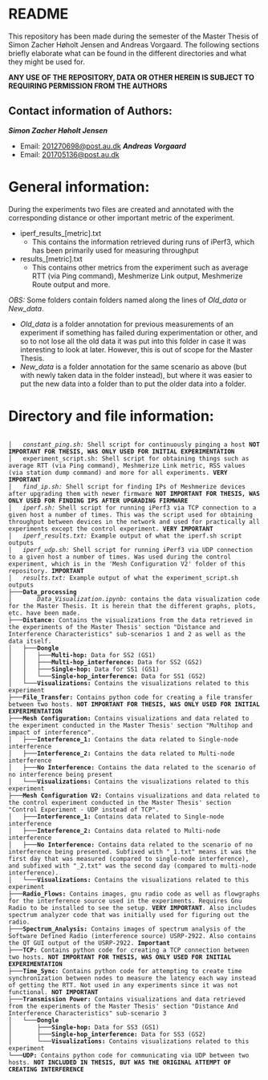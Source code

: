 # README
This repository has been made during the semester of the Master Thesis of Simon Zacher Høholt Jensen and Andreas Vorgaard.
The following sections briefly elaborate what can be found in the different directories and what they might be used for.

**ANY USE OF THE REPOSITORY, DATA OR OTHER HEREIN IS SUBJECT TO REQUIRING PERMISSION FROM THE AUTHORS**

## Contact information of Authors: 
***Simon Zacher Høholt Jensen***
- Email: 201270698@post.au.dk
***Andreas Vorgaard***
- Email: 201705136@post.au.dk




# General information:
During the experiments two files are created and annotated with the corresponding distance or other important metric of the experiment.
- iperf_results_[metric].txt
    - This contains the information retrieved during runs of iPerf3, which has been primarily used for measuring throughput
- results_[metric].txt
    - This contains other metrics from the experiment such as average RTT (via Ping command), Meshmerize Link output, Meshmerize Route output and more.

*OBS:* Some folders contain folders named along the lines of *Old_data* or *New_data*. 
- *Old_data* is a folder annotation for previous measurements of an experiment if something has failed during experimentation or other, and so to not lose all the old data it was put into this folder in case it was interesting to look at later. However, this is out of scope for the Master Thesis.
- *New_data* is a folder annotation for the same scenario as above (but with newly taken data in the folder instead), but where it was easier to put the new data into a folder than to put the older data into a folder.


# Directory and file information:

<pre><code>
│   <i>constant_ping.sh:</i> Shell script for continuously pinging a host <b>NOT IMPORTANT FOR THESIS, WAS ONLY USED FOR INITIAL EXPERIMENTATION</b>
│   experiment_script.sh:</i> Shell script for obtaining things such as average RTT (via Ping command), Meshmerize Link metric, RSS values (via station dump command) and more for all experiments. <b>VERY IMPORTANT</b>
│   <i>find_ip.sh:</i> Shell script for finding IPs of Meshmerize devices after upgrading them with newer firmware <b>NOT IMPORTANT FOR THESIS, WAS ONLY USED FOR FINDING IPS AFTER UPGRADING FIRMWARE</b>
│   <i>iperf.sh:</i> Shell script for running iPerf3 via TCP connection to a given host a number of times. This was the script used for obtaining throughput between devices in the network and used for practically all experiments except the control experiment. <b>VERY IMPORTANT</b>
│   <i>iperf_results.txt:</i> Example output of what the iperf.sh script outputs
│   <i>iperf_udp.sh:</i> Shell script for running iPerf3 via UDP connection to a given host a number of times. Was used during the control experiment, which is in the 'Mesh Configuration V2' folder of this repository. <b>IMPORTANT</b>
│   <i>results.txt:</i> Example output of what the experiment_script.sh outputs
├───<b>Data_processing</b>
│       <i>Data_Visualization.ipynb:</i> contains the data visualization code for the Master Thesis. It is herein that the different graphs, plots, etc. have been made.
├───<b>Distance:</b> Contains the visualizations from the data retrieved in the experiments of the Master Thesis' section "Distance and Interference Characteristics" sub-scenarios 1 and 2 as well as the data itself.
│   ├───<b>Dongle</b>
│   │   ├───<b>Multi-hop:</b> Data for SS2 (GS1)
│   │   ├───<b>Multi-hop_interference:</b> Data for SS2 (GS2)
│   │   ├───<b>Single-hop:</b> Data for SS1 (GS1)
│   │   └───<b>Single-hop_interference:</b> Data for SS1 (GS2)
│   └───<b>Visualizations:</b> Contains the visualizations related to this experiment
├───<b>File_Transfer:</b> Contains python code for creating a file transfer between two hosts. <b>NOT IMPORTANT FOR THESIS, WAS ONLY USED FOR INITIAL EXPERIMENTATION</b>
├───<b>Mesh Configuration:</b> Contains visualizations and data related to the experiment conducted in the Master Thesis' section "Multihop and impact of interference".
│   ├───<b>Interference_1:</b> Contains the data related to Single-node interference
│   ├───<b>Interference_2:</b> Contains the data related to Multi-node interference
│   ├───<b>No Interference:</b> Contains the data related to the scenario of no interference being present
│   └───<b>Visualizations:</b> Contains the visualizations related to this experiment
├───<b>Mesh Configuration V2:</b> Contains visualizations and data related to the control experiment conducted in the Master Thesis' section "Control Experiment - UDP instead of TCP".
│   ├───<b>Interference_1:</b> Contains data related to Single-node interference
│   ├───<b>Interference_2:</b> Contains data related to Multi-node interference
│   ├───<b>No Interference:</b> Contains data related to the scenario of no interference being presented. Subfixed with "_1.txt" means it was the first day that was measured (compared to single-node interference), and subfixed with "_2.txt" was the second day (compared to multi-node interference).
│   └───<b>Visualizations:</b> Contains the visualizations related to this experiment
├───<b>Radio_Flows:</b> Contains images, gnu radio code as well as flowgraphs for the interference source used in the experiments. Requires Gnu Radio to be installed to see the setup. <b>VERY IMPORTANT</b>. Also includes spectrum analyzer code that was initially used for figuring out the radio.
├───<b>Spectrum_Analysis:</b> Contains images of spectrum analysis of the Software Defined Radio (interference source) USRP-2922. Also contains the QT GUI output of the USRP-2922. <b>Important</b>
├───<b>TCP:</b> Contains python code for creating a TCP connection between two hosts. <b>NOT IMPORTANT FOR THESIS, WAS ONLY USED FOR INITIAL EXPERIMENTATION</b>
├───<b>Time_Sync:</b> Contains python code for attempting to create time synchronization between nodes to measure the latency each way instead of getting the RTT. Not used in any experiments since it was not functional. <b>NOT IMPORTANT</b>
├───<b>Transmission Power:</b> Contains visualizations and data retrieved from the experiments of the Master Thesis' section "Distance And Interference Characteristics" sub-scenario 3
│   └───<b>Dongle</b>
│       ├───<b>Single-hop:</b> Data for SS3 (GS1)
│       ├───<b>Single-hop_interference:</b> Data for SS3 (GS2)
│       └───<b>Visualizations:</b> Contains visualizations related to this experiment
└───<b>UDP:</b> Contains python code for communicating via UDP between two hosts. <b>NOT INCLUDED IN THESIS, BUT WAS THE ORIGINAL ATTEMPT OF CREATING INTERFERENCE</b>
</code></pre>

